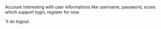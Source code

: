 Account interesting with user informations like username, password, score.
which support login, register for now.

'll do logout.

